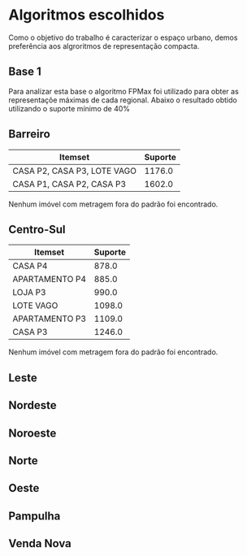 # Algoritmos escolhidos
Como o objetivo do trabalho é caracterizar o espaço urbano, demos preferência aos algroritmos de representação compacta. 

## Base 1
Para analizar esta base o algoritmo FPMax foi utilizado para obter as representaçõe máximas de cada regional. Abaixo o resultado obtido utilizando o suporte mínimo de 40%
## Barreiro
Itemset| Suporte
--|--
CASA P2, CASA P3, LOTE VAGO|1176.0
CASA P1, CASA P2, CASA P3|1602.0

Nenhum imóvel com metragem fora do padrão foi encontrado.

## Centro-Sul

Itemset| Suporte
--|--
CASA P4 | 878.0
APARTAMENTO P4 |885.0
LOJA P3|990.0
LOTE VAGO |1098.0
APARTAMENTO P3|1109.0
CASA P3|1246.0

Nenhum imóvel com metragem fora do padrão foi encontrado.

## Leste
## Nordeste
## Noroeste
## Norte
## Oeste
## Pampulha
## Venda Nova
